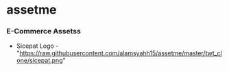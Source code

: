 # assetme

### E-Commerce Assetss
 - Sicepat Logo - "https://raw.githubusercontent.com/alamsyahh15/assetme/master/twt_clone/sicepat.png"
